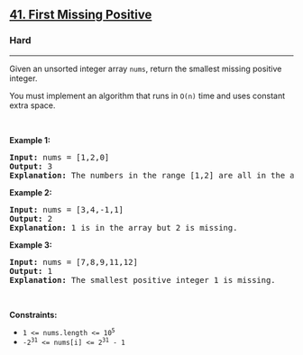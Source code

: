 <h2><a href="https://leetcode.com/problems/first-missing-positive/">41. First Missing Positive</a></h2><h3>Hard</h3><hr><div style="user-select: auto;"><p style="user-select: auto;">Given an unsorted integer array <code style="user-select: auto;">nums</code>, return the smallest missing positive integer.</p>

<p style="user-select: auto;">You must implement an algorithm that runs in <code style="user-select: auto;">O(n)</code> time and uses constant extra space.</p>

<p style="user-select: auto;">&nbsp;</p>
<p style="user-select: auto;"><strong style="user-select: auto;">Example 1:</strong></p>

<pre style="user-select: auto;"><strong style="user-select: auto;">Input:</strong> nums = [1,2,0]
<strong style="user-select: auto;">Output:</strong> 3
<strong style="user-select: auto;">Explanation:</strong> The numbers in the range [1,2] are all in the array.
</pre>

<p style="user-select: auto;"><strong style="user-select: auto;">Example 2:</strong></p>

<pre style="user-select: auto;"><strong style="user-select: auto;">Input:</strong> nums = [3,4,-1,1]
<strong style="user-select: auto;">Output:</strong> 2
<strong style="user-select: auto;">Explanation:</strong> 1 is in the array but 2 is missing.
</pre>

<p style="user-select: auto;"><strong style="user-select: auto;">Example 3:</strong></p>

<pre style="user-select: auto;"><strong style="user-select: auto;">Input:</strong> nums = [7,8,9,11,12]
<strong style="user-select: auto;">Output:</strong> 1
<strong style="user-select: auto;">Explanation:</strong> The smallest positive integer 1 is missing.
</pre>

<p style="user-select: auto;">&nbsp;</p>
<p style="user-select: auto;"><strong style="user-select: auto;">Constraints:</strong></p>

<ul style="user-select: auto;">
	<li style="user-select: auto;"><code style="user-select: auto;">1 &lt;= nums.length &lt;= 10<sup style="user-select: auto;">5</sup></code></li>
	<li style="user-select: auto;"><code style="user-select: auto;">-2<sup style="user-select: auto;">31</sup> &lt;= nums[i] &lt;= 2<sup style="user-select: auto;">31</sup> - 1</code></li>
</ul>
</div>